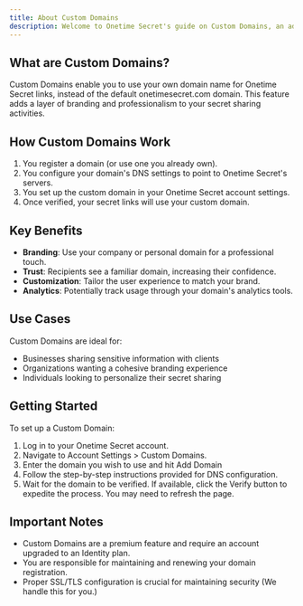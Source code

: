 ```yaml
---
title: About Custom Domains
description: Welcome to Onetime Secret's guide on Custom Domains, an advanced feature that allows you to personalize and enhance your secret sharing experience.
---
```



## What are Custom Domains?

Custom Domains enable you to use your own domain name for Onetime Secret links, instead of the default onetimesecret.com domain. This feature adds a layer of branding and professionalism to your secret sharing activities.

## How Custom Domains Work

1. You register a domain (or use one you already own).
2. You configure your domain's DNS settings to point to Onetime Secret's servers.
3. You set up the custom domain in your Onetime Secret account settings.
4. Once verified, your secret links will use your custom domain.

## Key Benefits

- **Branding**: Use your company or personal domain for a professional touch.
- **Trust**: Recipients see a familiar domain, increasing their confidence.
- **Customization**: Tailor the user experience to match your brand.
- **Analytics**: Potentially track usage through your domain's analytics tools.

## Use Cases

Custom Domains are ideal for:

- Businesses sharing sensitive information with clients
- Organizations wanting a cohesive branding experience
- Individuals looking to personalize their secret sharing

## Getting Started

To set up a Custom Domain:

1. Log in to your Onetime Secret account.
2. Navigate to Account Settings > Custom Domains.
3. Enter the domain you wish to use and hit Add Domain
4. Follow the step-by-step instructions provided for DNS configuration.
5. Wait for the domain to be verified. If available, click the Verify button to expedite the process. You may need to refresh the page.


## Important Notes

- Custom Domains are a premium feature and require an account upgraded to an Identity plan.
- You are responsible for maintaining and renewing your domain registration.
- Proper SSL/TLS configuration is crucial for maintaining security (We handle this for you.)


<!--
Communication Advice:

1. This content provides a clear overview of the Custom Domains feature, suitable for users who are considering or ready to implement it.
2. It emphasizes the benefits and use cases, helping users understand the value proposition.
3. The information is presented in a structured, easy-to-follow format.
4. The tone is professional and informative, appropriate for the target audience of likely business or power users.
5. To further enhance this page, consider:
   - Adding a visual diagram showing how Custom Domains integrate with Onetime Secret
   - Including a comparison table of features available with and without Custom Domains
   - Providing testimonials or case studies from users successfully using Custom Domains
   - Creating a troubleshooting section addressing common setup issues
   - Linking to related documentation pages (e.g., account upgrades, security best practices)

Remember to verify all information with the latest data from Onetime Secret before publishing. Also, consider including any specific requirements or limitations for Custom Domains that may be relevant to users.
-->
